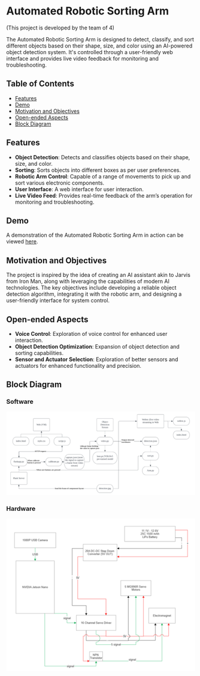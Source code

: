 # Automated Robotic Sorting Arm
(This project is developed by the team of 4)

The Automated Robotic Sorting Arm is designed to detect, classify, and sort different objects based on their shape, size, and color using an AI-powered object detection system. It's controlled through a user-friendly web interface and provides live video feedback for monitoring and troubleshooting.

## Table of Contents
- [Features](#features)
- [Demo](#demo)
- [Motivation and Objectives](#motivation-and-objectives)
- [Open-ended Aspects](#open-ended-aspects)
- [Block Diagram](#block-diagram)

## Features
- **Object Detection**: Detects and classifies objects based on their shape, size, and color.
- **Sorting**: Sorts objects into different boxes as per user preferences.
- **Robotic Arm Control**: Capable of a range of movements to pick up and sort various electronic components.
- **User Interface**: A web interface for user interaction.
- **Live Video Feed**: Provides real-time feedback of the arm’s operation for monitoring and troubleshooting.

## Demo
A demonstration of the Automated Robotic Sorting Arm in action can be viewed [here](https://drive.google.com/file/d/1gWUW9XUdtgkJqI4iZ9q6hy8NC1ioVPRM/view?usp=share_link).

## Motivation and Objectives
The project is inspired by the idea of creating an AI assistant akin to Jarvis from Iron Man, along with leveraging the capabilities of modern AI technologies. The key objectives include developing a reliable object detection algorithm, integrating it with the robotic arm, and designing a user-friendly interface for system control.

## Open-ended Aspects
- **Voice Control**: Exploration of voice control for enhanced user interaction.
- **Object Detection Optimization**: Expansion of object detection and sorting capabilities.
- **Sensor and Actuator Selection**: Exploration of better sensors and actuators for enhanced functionality and precision.

## Block Diagram

### Software
![Software Block Diagram](Block_diagram/block_diagram_software.png)

### Hardware
![Hardware Block Diagram](Block_diagram/block_diagram_hardware.png)